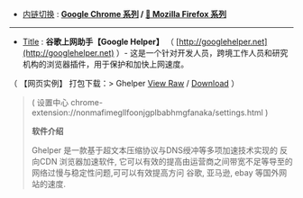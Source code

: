 - [内链切换](https://github.com/taoste/Hello-World/tree/master/github/Ghelper) : **[Google Chrome 系列](https://github.com/taoste/Hello-World/tree/master/Tools/Google%20Chrome) / 
[🦊 Mozilla Firefox 系列](https://github.com/taoste/Hello-World/tree/master/Tools/Mozilla%20Firefox)**

--------------------------------------------

- [Title](https://taoste.github.io/Hello-World/Tools/Google%20Chrome/Chrome插件（CRX文件）/Chrome%20插件：谷歌上网助手/Ghelper/index.html) : **谷歌上网助手【Google Helper】** （ [http://googlehelper.net](http://googlehelper.net) ）- 这是一个针对开发人员，跨境工作人员和研究机构的浏览器插件，用于保护和加快上网速度。

（ 【网页实例】 打包下载：> Ghelper [View Raw](
https://github.com/taoste/Hello-World/blob/master/Tools/Google%20Chrome/Chrome插件（CRX文件）/Chrome%20插件：谷歌上网助手/Ghelper/Ghelper-master.zip) / [Download](
https://github.com/taoste/Hello-World/blob/master//Tools/Google%20Chrome/Chrome插件（CRX文件）/Chrome%20插件：谷歌上网助手/Ghelper/Ghelper-master.zip?raw=true) ）

>( 设置中心 chrome-extension://nonmafimegllfoonjgplbabhmgfanaka/settings.html )
>
> **软件介绍**
> 
> Ghelper 是一款基于超文本压缩协议与DNS绶冲等多项加速技术实现的 反向CDN 浏览器加速软件, 它可以有效的提高由运营商之间带宽不足等导至的网络过慢与稳定性问题,可可以有效提高方问 谷歌, 亚马逊, ebay 等国外网站的速度.
